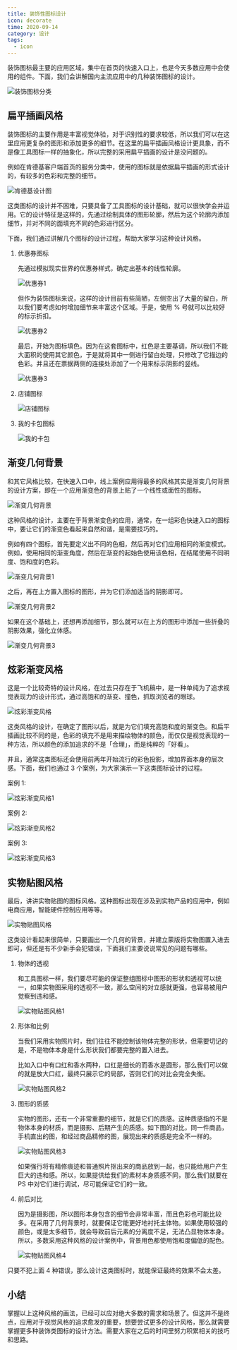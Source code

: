 ```yaml
---
title: 装饰性图标设计
icon: decorate
time: 2020-09-14
category: 设计
tags:
  - icon
---
```


装饰图标最主要的应用区域，集中在首页的快速入口上，也是今天多数应用中会使用的组件。下面，我们会讲解国内主流应用中的几种装饰图标的设计。

<!-- more -->

![装饰图标分类](./assets/decorate-type.jpg)

## 扁平插画风格

装饰图标的主要作用是丰富视觉体验，对于识别性的要求较低，所以我们可以在这里应用更复杂的图形和添加更多的细节。在这里的扁平插画风格设计更具象，而不是像工具图标一样的抽象化，所以完整的采用扁平插画的设计是没问题的。

例如在肯德基客户端首页的服务分类中，使用的图标就是依据扁平插画的形式设计的，有较多的色彩和完整的细节。

![肯德基设计图](./assets/KFC.jpg)

这类图标的设计并不困难，只要具备了工具图标的设计基础，就可以很快学会并运用。它的设计特征是这样的，先通过绘制具体的图形轮廓，然后为这个轮廓内添加细节，并对不同的面填充不同的色彩进行区分。

下面，我们通过讲解几个图标的设计过程，帮助大家学习这种设计风格。

1. 优惠券图标

   先通过模拟现实世界的优惠券样式，确定出基本的线性轮廓。

   ![优惠券1](./assets/KFC-ticket1.jpg)

   但作为装饰图标来说，这样的设计目前有些简陋，左侧空出了大量的留白，所以我们要考虑如何增加细节来丰富这个区域。于是，使用 % 号就可以比较好的标示折扣。

   ![优惠券2](./assets/KFC-ticket2.jpg)

   最后，开始为图标填色。因为在这套图标中，红色是主要基调，所以我们不能大面积的使用其它颜色，于是就将其中一侧进行留白处理，只修改了它描边的色彩。并且还在票据两侧的连接处添加了一个用来标示阴影的竖线。

   ![优惠券3](./assets/KFC-ticket3.jpg)

1. 店铺图标

   ![店铺图标](./assets/shop.jpg)

1. 我的卡包图标

   ![我的卡包](./assets/wallet.jpg)

## 渐变几何背景

和其它风格比较，在快速入口中，线上案例应用得最多的风格其实是渐变几何背景的设计方案，即在一个应用渐变色的背景上贴了一个线性或面性的图标。

![渐变几何背景](./assets/gradient-background.jpg)

这种风格的设计，主要在于背景渐变色的应用，通常，在一组彩色快速入口的图标中，要让它们的渐变色看起来自然和谐，是需要技巧的。

例如有四个图标，首先要定义出不同的色相，然后再对它们应用相同的渐变模式。例如，使用相同的渐变角度，然后在渐变的起始色使用该色相，在结尾使用不同明度、饱和度的色彩。

![渐变几何背景1](./assets/gradient-background2.jpg)

之后，再在上方置入图标的图形，并为它们添加适当的阴影即可。

![渐变几何背景2](./assets/gradient-background3.jpg)

如果在这个基础上，还想再添加细节，那么就可以在上方的图形中添加一些折叠的阴影效果，强化立体感。

![渐变几何背景3](./assets/gradient-background4.jpg)

## 炫彩渐变风格

这是一个比较奇特的设计风格，在过去只存在于飞机稿中，是一种单纯为了追求视觉表现力的设计形式，通过高饱和的渐变、撞色，抓取浏览者的眼球。

![炫彩渐变风格](./assets/shine.jpg)

这类风格的设计，在确定了图形以后，就是为它们填充高饱和度的渐变色。和扁平插画比较不同的是，色彩的填充不是用来描绘物体的颜色，而仅仅是视觉表现的一种方法，所以颜色的添加追求的不是「合理」，而是纯粹的「好看」。

并且，通常这类图标还会使用前两年开始流行的彩色投影，增加界面本身的层次感。下面，我们也通过 3 个案例，为大家演示一下这类图标设计的过程。

案例 1:

![炫彩渐变风格1](./assets/shine1.jpg)

案例 2:

![炫彩渐变风格2](./assets/shine2.jpg)

案例 3:

![炫彩渐变风格3](./assets/shine3.jpg)

## 实物贴图风格

最后，讲讲实物贴图的图标风格。这种图标出现在涉及到实物产品的应用中，例如电商应用，智能硬件控制应用等等。

![实物贴图风格](./assets/good.jpg)

这类设计看起来很简单，只要画出一个几何的背景，并建立蒙版将实物图置入进去即可，但还是有不少新手会犯错误，下面我们主要说说常见的问题有哪些。

1. 物体的透视

   和工具图标一样，我们要尽可能的保证整组图标中图形的形状和透视可以统一，如果实物图采用的透视不一致，那么空间的对立感就更强，也容易被用户觉察到违和感。

   ![实物贴图风格1](./assets/good1.jpg)

1. 形体和比例

   当我们采用实物照片时，我们往往不能控制该物体完整的形状，但需要切记的是，不是物体本身是什么形状我们都要完整的置入进去。

   比如入口中有口红和香水两种，口红是细长的而香水是圆形，那么我们可以做的就是放大口红，最终只展示它的局部，否则它们的对比会完全失衡。

   ![实物贴图风格2](./assets/good2.jpg)

1. 图形的质感

   实物的图形，还有一个非常重要的细节，就是它们的质感。这种质感指的不是物体本身的材质，而是摄影、后期产生的质感。如下图的对比，同一件商品，手机直出的图，和经过商品精修的图，展现出来的质感是完全不一样的。

   ![实物贴图风格3](./assets/good3.jpg)

   如果强行将有精修痕迹和普通照片抠出来的商品放到一起，也只能给用户产生巨大的违和感。所以，如果提供给我们的素材本身质感不同，那么我们就要在 PS 中对它们进行调试，尽可能保证它们的一致。

1. 前后对比

   因为是摄影图，所以图形本身包含的细节会非常丰富，而且色彩也可能比较多。在采用了几何背景时，就要保证它能更好地衬托主体物。如果使用较强的颜色，或是太多细节，就会导致前后元素的分离度不足，无法凸显物体本身。所以，多数采用这种风格的设计案例中，背景用色都使用饱和度偏低的配色。

   ![实物贴图风格4](./assets/good4.jpg)

只要不犯上面 4 种错误，那么设计这类图标时，就能保证最终的效果不会太差。

## 小结

掌握以上这种风格的画法，已经可以应对绝大多数的需求和场景了。但这并不是终点，应用对于视觉风格的追求愈发的重要，想要尝试更多的设计风格，那么就需要掌握更多种装饰类图标的设计方法。需要大家在之后的时间里努力积累相关的技巧和思路。
